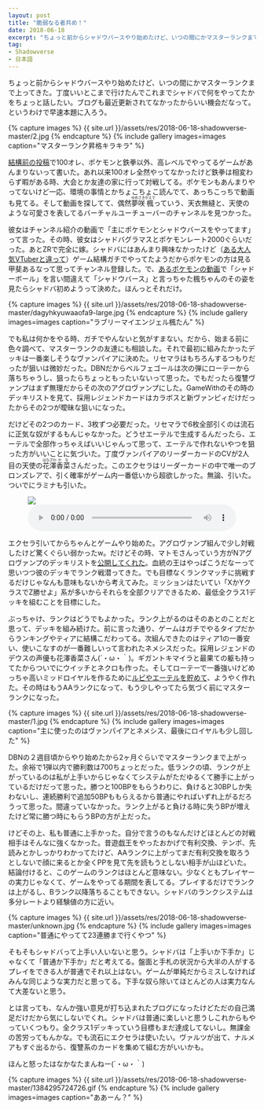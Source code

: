 ```yaml
---
layout: post
title: "脆弱なる者共め！"
date: 2018-06-18
excerpt: "ちょっと前からシャドウバースやり始めたけど、いつの間にかマスターランクまで上ってきた。ブログも最近更新されてなかったからいい機会だなって。"
tag:
- Shadowverse
- 日本語
---
```


ちょっと前からシャドウバースやり始めたけど、いつの間にかマスターランクまで上ってきた。丁度いいとこまで行けたんでこれまでシャドバで何をやってたかをちょっと話したい。ブログも最近更新されてなかったからいい機会だなって。というわけで早速本題に入ろう。

{% capture images %}
    {{ site.url }}/assets/res/2018-06-18-shadowverse-master/2.jpg
{% endcapture %}
{% include gallery images=images caption="マスターランク昇格キラキラ" %}

[結構前の投稿](https://blankaex.github.io/blog/tekken-ramblings/)で100オレ、ポケモンと鉄拳以外、高レベルでやってるゲームがあんまりないって書いた。あれ以来100オレ全然やってなかったけど鉄拳は相変わらず暇がある時、大会とか友達の家に行って対戦してる。ポケモンもあんまりやってないけど一応、環境の事情とかちょこちょこ読んでて、あっちこっちで動画も見てる。そして動画を探してて、偶然<ruby>夢咲<rt>ゆめさき</rt></ruby><ruby>楓<rt>かえで</rt></ruby>っていう、天衣無縫と、天使のような可愛さを表してるバーチャルユーチューバーのチャンネルを見つかった。

彼女はチャンネル紹介の動画で「主にポケモンとシャドウバースをやってます」って言った。その時、彼女はシャドバグラマスとポケモンレート2000ぐらいだった。あとZRで完全に嫁。シャドバにはあんまり興味なかったけど（[ある大人気VTuberと違って](https://youtu.be/ftDQfqI_eLU)）ゲーム結構ガチでやってたようだからポケモンの方は見る甲斐あるなって思ってチャンネル登録した。で、[あるポケモンの動画](https://youtu.be/tIrycs7_4Bk?t=4m29s)で「シャドーボール」を言い間違えて「シャドウバース」と言っちゃた楓ちゃんのその姿を見たらシャドバ初めようって決めた。ほんっとそれだけ。

{% capture images %}
    {{ site.url }}/assets/res/2018-06-18-shadowverse-master/dagyhkyuwaaofa9-large.jpg
{% endcapture %}
{% include gallery images=images caption="ラブリーマイエンジェル楓たん" %}

でも私は何かをやる時、ガチでやんないと気がすまない。だから、始まる前に色々調べて、マスターランクの友達にも相談した。それで最初に組みたかったデッキは一番楽しそうなヴァンパイアに決めた。リセマラはもちろんするつもりだったが狙いは微妙だった。DBNだからベルフェゴールは次の弾にローテーから落ちちゃうし、狙ったらちょっともったいないって思った。でもだったら復讐ヴァンプはまず無理だからその次のアグロヴァンプにした。GameWithのその時のデッキリストを見て、採用レジェンドカードはカラボスと新ヴァンピィだけだったからその2つが曖昧な狙いになった。

だけどその2つのカード、3枚ずつ必要だった。リセマラで6枚全部引くのは流石に正気な奴がするもんじゃなかった。どうせエーテルで生成するんだったら、エーテルで全部作っちゃえばいいじゃんって思って、エーテルで作れないやつを狙った方がいいことに気づいた。丁度ヴァンパイアのリーダーカードのCVが2人目の天使の<ruby>花澤<rt>はなざわ</rt></ruby><ruby>香菜<rt>かな</rt></ruby>さんだった。このエクセラはリーダーカードの中で唯一のブロンズレアで、引く確率がゲーム内一番低いから超欲しかった。無論、引いた。ついでにラミナも引いた。

<figure>
  <img src="{{ site.url }}/assets/res/2018-06-18-shadowverse-master/3.jpg">
  <audio controls style="width:100%">
    <source src="{{ site.url }}/assets/res/2018-06-18-shadowverse-master/vo_100611050_2.mp3" type="audio/mpeg">
  </audio> 
</figure>

エクセラ引いてからちゃんとゲームやり始めた。アグロヴァンプ組んで少し対戦したけど驚くぐらい弱かったw。だけどその時、マトモさんっていう方がNアグロヴァンプのデッキリストを[公開してくれた](https://twitter.com/Matom0_EP/status/983534040312500226)。血統の王はやっぱこうだなーって思いつつ彼のデッキでランク戦潜ってきた。でも目標なくランクマッチに挑戦するだけじゃなんも意味もないから考えてみた。ミッションはたいてい「XかYクラスでZ勝せよ」系が多いからそれらを全部クリアできるため、最低全クラス1デッキを組むことを目標にした。

ぶっちゃけ、ランクはどうでもよかった。ランク上がるのはそのあとのことだと思って、デッキを組み続けた。前に言った通り、ゲームはガチでやるタイプだからランキングやティアに結構こだわってる。次組んできたのはティア1の一番安い、使いこなすのが一番難しいって言われたネメシスだった。採用レジェンドのデウスの声優も花澤香菜さん(´・ω・｀)。ギガントキマイラと最果ての躯も持ってたからついでにウイッチとネクロも作った。そしてローテーで一番強いけどめっちゃ高いミッドロイヤルを作るために[ルピやエーテルを貯めて](https://youtu.be/hWEtTl7fJzw)、ようやく作れた。その時はもうAAランクになって、もう少しやってたら気づく前にマスターランクになった。

{% capture images %}
    {{ site.url }}/assets/res/2018-06-18-shadowverse-master/1.jpg
{% endcapture %}
{% include gallery images=images caption="主に使ったのはヴァンパイアとネメシス、最後にロイヤルも少し回した" %}

DBNの２週目頃からやり始めたから2ヶ月ぐらいでマスターランクまで上がった。余裕で1弾以内で勝利数は700ちょっとだった。低ランクの頃、ランクが上がっているのは私が上手いからじゃなくてシステムがただゆるくて勝手に上がっているだけだって思った。勝つと100BPをもらうわりに、負けると30BPしか失わないし、連続勝利で追加50BPももらえるから普通にやればいずれ上がるだろうって思った。間違っていなかった。ランク上がると負ける時に失うBPが増えたけど常に勝つ時にもらうBPの方が上だった。

けどその上、私も普通に上手かった。自分で言うのもなんだけどほとんどの対戦相手はそんなに強くなかった。昔遊戯王をやったおかげで有利交換、テンポ、先読みとかしっかりわかってたけど、AAランクに上がってまだ有利交換を取ろうとしないで顔に来るとか全くPPを見て先を読もうとしない相手が山ほどいた。結論付けると、このゲームのランクはほとんど意味ない。少なくともプレイヤーの実力じゃなくて、ゲームをやってる期間を表してる。プレイするだけでランクは上がるし、Bランク以降落ちることもできない。シャドバのランクシステムは多分レートより経験値の方に近い。

{% capture images %}
    {{ site.url }}/assets/res/2018-06-18-shadowverse-master/unknown.jpg
{% endcapture %}
{% include gallery images=images caption="普通にやってて23連勝まで行くやつ" %}

そもそもシャドバって上手い人いないと思う。シャドバは「上手いか下手か」じゃなくて「普通か下手か」だと考えてる。盤面と手札の状況から大半の人がするプレイをできる人が普通でそれ以上はない。ゲームが単純だからミスしなければみんな同じような実力だと思ってる。下手な奴ら除いてほとんどの人は実力なんて大差ないと思う。

とは言っても、なんか強い意見が打ち込まれたブログになったけどただの自己満足だけだから気にしないでくれ。シャドバは普通に楽しいと思うしこれからもやっていくつもり。全クラス1デッキっていう目標もまだ達成してないし。無課金の苦労ってもんかな。でも流石にエクセラは使いたい。ヴァルツが出て、ナルメアもすぐ出るから、復讐系のカードを集めて組む方がいいかも。

ほんと怒ったはなかなたまんねー(´・ω・｀)

{% capture images %}
    {{ site.url }}/assets/res/2018-06-18-shadowverse-master/1384295724726.gif
{% endcapture %}
{% include gallery images=images caption="ああーん？" %}